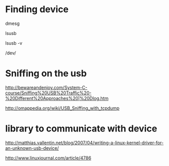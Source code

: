 # Finding device

dmesg

lsusb

lsusb -v

/dev/
 

# Sniffing on the usb

http://bewareandenjoy.com/System-C-course/Sniffing%20USB%20Traffic%20-%20Different%20Approaches%20|%20Dlog.htm

http://omappedia.org/wiki/USB_Sniffing_with_tcpdump

# library to communicate with device

http://matthias.vallentin.net/blog/2007/04/writing-a-linux-kernel-driver-for-an-unknown-usb-device/

http://www.linuxjournal.com/article/4786
